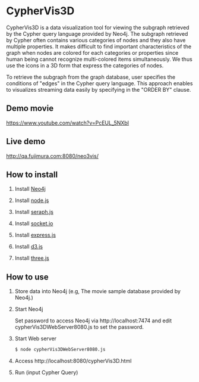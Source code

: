 # CypherVis3D

CypherVis3D is a data visualization tool for viewing the subgraph retrieved by the Cypher query language provided by Neo4j. The subgraph retrieved by Cypher often contains various categories of nodes and they also have multiple properties. It makes difficult to find important characteristics of the graph when nodes are colored for each categories or properties since human being cannot recognize multi-colored items simultaneously. We thus use the icons in a 3D form that express the categories of nodes. 

To retrieve the subgraph from the graph database, user specifies the conditions of "edges" in the Cypher query language. This approach enables to visualizes streaming data easily by specifying in the "ORDER BY" clause.

## Demo movie
https://www.youtube.com/watch?v=PcEUL_5NXbI

## Live demo
http://qa.fujimura.com:8080/neo3vis/

## How to install

1. Install [Neo4j](http://neo4j.org)

2. Install [node.js](http://nodejs.org)

3. Install [seraph.js](https://github.com/brikteknologier/seraph)

4. Install [socket.io](http://socket.io/)

5. Install [express.js](https://expressjs.com/)

6. Install [d3.js](https://d3js.org/)

7. Install [three.js](https://threejs.org/)

## How to use

1. Store data into Neo4j (e.g, The movie sample database provided by Neo4j.)

2. Start Neo4j

   Set password to access Neo4j via http://localhost:7474 and edit cypherVis3DWebServer8080.js to set the password.

3. Start Web server

   ```bash
   $ node cypherVis3DWebServer8080.js
   ```

4. Access http://localhost:8080/cypherVis3D.html

5. Run (input Cypher Query)


